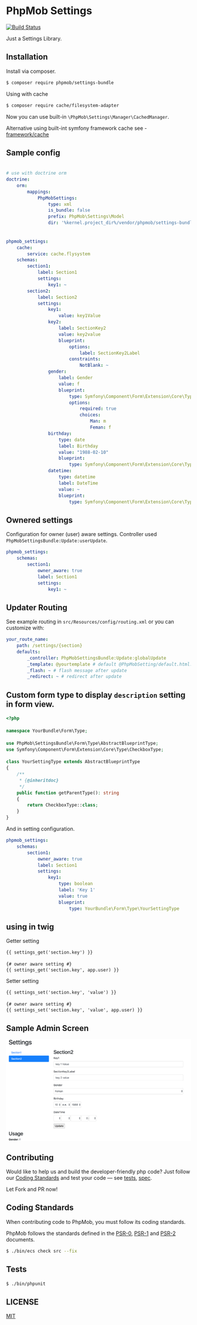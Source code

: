 # PhpMob Settings
[![Build Status](https://travis-ci.org/phakpoom/settings-bundle.svg?branch=master)](https://travis-ci.com/github/phakpoom/settings-bundle/)

Just a Settings Library.

## Installation
Install via composer.

```bash
$ composer require phpmob/settings-bundle
```

Using with cache

```bash
$ composer require cache/filesystem-adapter
```

Now you can use built-in `\PhpMob\Settings\Manager\CachedManager`.

Alternative using built-int symfony framework cache see - [framework/cache](https://symfony.com/doc/current/reference/configuration/framework.html#reference-cache)

## Sample config

```yaml

# use with doctrine orm
doctrine:
    orm:
        mappings:
            PhpMobSettings:
                type: xml
                is_bundle: false
                prefix: PhpMob\Settings\Model
                dir: '%kernel.project_dir%/vendor/phpmob/settings-bundle/src/Resources/config/doctrine/model'


phpmob_settings:
    cache:
        service: cache.flysystem
    schemas:
        section1:
            label: Section1
            settings:
                key1: ~
        section2:
            label: Section2
            settings:
                key1:
                    value: key1Value
                key2:
                    label: SectionKey2
                    value: key2value
                    blueprint:
                        options:
                            label: SectionKey2Label
                        constraints:
                            NotBlank: ~
                gender:
                    label: Gender
                    value: f
                    blueprint:
                        type: Symfony\Component\Form\Extension\Core\Type\ChoiceType
                        options:
                            required: true
                            choices:
                                Man: m
                                Feman: f
                birthday:
                    type: date
                    label: Birthday
                    value: "1988-02-10"
                    blueprint:
                        type: Symfony\Component\Form\Extension\Core\Type\BirthdayType
                datetime:
                    type: datetime
                    label: DateTime
                    value: ~
                    blueprint:
                        type: Symfony\Component\Form\Extension\Core\Type\DateTimeType

```

## Ownered settings
Configuration for owner (user) aware settings. Controller used `PhpMobSettingsBundle:Update:userUpdate`.

```yaml
phpmob_settings:
    schemas:
        section1:
            owner_aware: true
            label: Section1
            settings:
                key1: ~
```

## Updater Routing
See example routing in `src/Resources/config/routing.xml` or you can customize with:
```yaml
your_route_name:
    path: /settings/{section}
    defaults:
        _controller: PhpMobSettingsBundle:Update:globalUpdate
        _template: @yourtemplate # default @PhpMobSetting/default.html.twig
        _flash: ~ # flash message after update
        _redirect: ~ # redirect after update

```

## Custom form type to display `description` setting in form view.

```php
<?php

namespace YourBundle\Form\Type;

use PhpMob\SettingsBundle\Form\Type\AbstractBlueprintType;
use Symfony\Component\Form\Extension\Core\Type\CheckboxType;

class YourSettingType extends AbstractBlueprintType
{
    /**
     * {@inheritdoc}
     */
    public function getParentType(): string
    {
        return CheckboxType::class;
    }
}
```

And in setting configuration.

```yaml
phpmob_settings:
    schemas:
        section1:
            owner_aware: true
            label: Section1
            settings:
                key1:
                    type: boolean
                    label: 'Key 1'
                    value: true
                    blueprint:
                        type: YourBundle\Form\Type\YourSettingType
```

## using in twig
Getter setting
```twig
{{ settings_get('section.key') }}

{# owner aware setting #}
{{ settings_get('section.key', app.user) }}
```

Setter setting
```twig
{{ settings_set('section.key', 'value') }}

{# owner aware setting #}
{{ settings_set('section.key', 'value', app.user) }}
```

## Sample Admin Screen
![screen](setting-screen.png)

## Contributing
Would like to help us and build the developer-friendly php code? Just follow our [Coding Standards](#coding-standards) and test your code — see [tests](tests),  [spec](spec).

Let Fork and PR now!

## Coding Standards

When contributing code to PhpMob, you must follow its coding standards.

PhpMob follows the standards defined in the [PSR-0](http://www.php-fig.org/psr/psr-0/), [PSR-1](http://www.php-fig.org/psr/psr-1/) and [PSR-2](http://www.php-fig.org/psr/psr-2/) documents.

```bash
$ ./bin/ecs check src --fix
```
## Tests
```bash
$ ./bin/phpunit
```

## LICENSE
[MIT](LICENSE)
